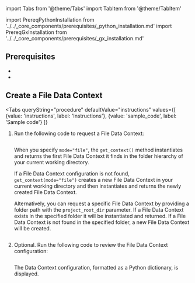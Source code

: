import Tabs from '@theme/Tabs'
import TabItem from '@theme/TabItem'

import PrereqPythonInstallation from '../../_core_components/prerequisites/_python_installation.md'
import PrereqGxInstallation from '../../_core_components/prerequisites/_gx_installation.md'

## Prerequisites

- <PrereqPythonInstallation/>
- <PrereqGxInstallation/>

## Create a File Data Context

<Tabs 
   queryString="procedure"
   defaultValue="instructions"
   values={[
      {value: 'instructions', label: 'Instructions'},
      {value: 'sample_code', label: 'Sample code'}
   ]}
>

<TabItem value="instructions" label="Instructions">

1. Run the following code to request a File Data Context:

   ```python title='Python input' name="core/set_up_a_gx_environment/_create_a_data_context/file_data_context.py import great_expectations and get a context"
   ```

   When you specify `mode="file"`, the `get_context()` method instantiates and returns the first File Data Context it finds in the folder hierarchy of your current working directory.  

   If a File Data Context configuration is not found, `get_context(mode="file")` creates a new File Data Context in your current working directory and then instantiates and returns the newly created File Data Context.

   Alternatively, you can request a specific File Data Context by providing a folder path with the `project_root_dir` parameter.  If a File Data Context exists in the specified folder it will be instantiated and returned.  If a File Data Context is not found in the specified folder, a new File Data Context will be created.

   ```python title="Python input" name="docs/docusaurus/docs/core/set_up_a_gx_environment/_create_a_data_context/file_data_context.py - specific file data context"
   ```

3. Optional. Run the following code to review the File Data Context configuration:

   ```python title="Python input" name="core/set_up_a_gx_environment/_create_a_data_context/file_data_context.py review returned Data Context"
   ```
   
   The Data Context configuration, formatted as a Python dictionary, is displayed.

</TabItem>

<TabItem value="sample_code" label="Sample code">

```python title="Python input" name="core/set_up_a_gx_environment/_create_a_data_context/file_data_context.py full example code"
```

</TabItem>

</Tabs>